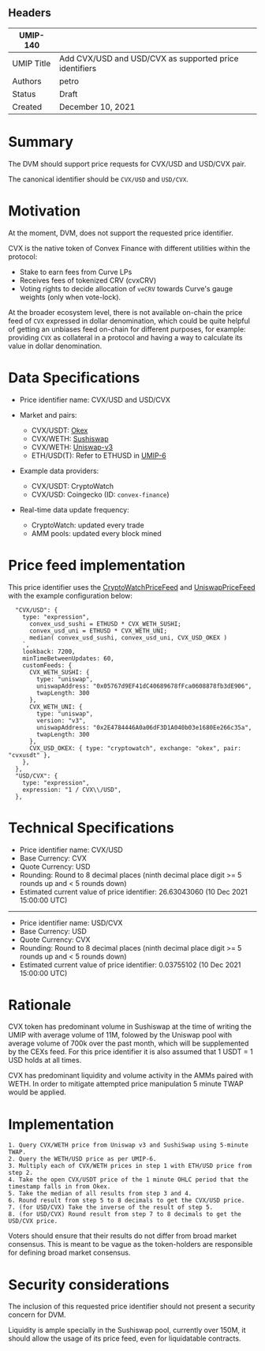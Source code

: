 ## Headers

| UMIP-140            |                                                               |
| ------------------- | ------------------------------------------------------------- |
| UMIP Title          | Add CVX/USD and USD/CVX as supported price identifiers |
| Authors             | petro                    |
| Status              | Draft                                                     |
| Created             | December 10, 2021                                                 |



# Summary

The DVM should support price requests for CVX/USD and USD/CVX pair.

The canonical identifier should be `CVX/USD` and `USD/CVX`.

# Motivation

At the moment, DVM, does not support the requested price identifier.

CVX is the native token of Convex Finance with different utilities within the protocol:

- Stake to earn fees from Curve LPs
- Receives fees of tokenized CRV (cvxCRV)
- Voting rights to decide allocation of `veCRV` towards Curve's gauge weights (only when vote-lock).

At the broader ecosystem level, there is not available on-chain the price feed of `CVX` expressed in dollar denomination, which could be quite helpful of getting an unbiases feed on-chain for different purposes, for example: providing `CVX` as collateral in a protocol and having a way to calculate its value in dollar denomination.


# Data Specifications

- Price identifier name: CVX/USD and USD/CVX

- Market and pairs:
    - CVX/USDT: [Okex](https://www.okex.com/markets/spot-info/cvx-usdt)
    - CVX/WETH: [Sushiswap](https://analytics.sushi.com/pairs/0x05767d9ef41dc40689678ffca0608878fb3de906)
    - CVX/WETH: [Uniswap-v3](https://info.uniswap.org/#/pools/0x2e4784446a0a06df3d1a040b03e1680ee266c35a)
    - ETH/USD(T): Refer to ETHUSD in [UMIP-6](https://github.com/UMAprotocol/UMIPs/blob/master/UMIPs/umip-6.md)

- Example data providers:
    - CVX/USDT: CryptoWatch
    - CVX/USD: Coingecko (ID: `convex-finance`)

- Real-time data update frequency:
    - CryptoWatch: updated every trade
    - AMM pools: updated every block mined

# Price feed implementation

This price identifier uses the [CryptoWatchPriceFeed](https://github.com/UMAprotocol/protocol/blob/master/packages/financial-templates-lib/src/price-feed/CryptoWatchPriceFeed.ts) and [UniswapPriceFeed](https://github.com/UMAprotocol/protocol/blob/master/packages/financial-templates-lib/src/price-feed/UniswapPriceFeed.ts) with the example configuration below:

```
  "CVX/USD": {
    type: "expression",
      convex_usd_sushi = ETHUSD * CVX_WETH_SUSHI;
      convex_usd_uni = ETHUSD * CVX_WETH_UNI;
      median( convex_usd_sushi, convex_usd_uni, CVX_USD_OKEX )
    `,
    lookback: 7200,
    minTimeBetweenUpdates: 60,
    customFeeds: {
      CVX_WETH_SUSHI: {
        type: "uniswap",
        uniswapAddress: "0x05767d9EF41dC40689678fFca0608878fb3dE906",
        twapLength: 300
      },
      CVX_WETH_UNI: {
        type: "uniswap",
        version: "v3",
        uniswapAddress: "0x2E4784446A0a06dF3D1A040b03e1680Ee266c35a",
        twapLength: 300
      },
      CVX_USD_OKEX: { type: "cryptowatch", exchange: "okex", pair: "cvxusdt" },
    },
  },
  "USD/CVX": {
    type: "expression",
    expression: "1 / CVX\\/USD",
  },
  ```

  # Technical Specifications

- Price identifier name: CVX/USD
- Base Currency: CVX
- Quote Currency: USD
- Rounding: Round to 8 decimal places (ninth decimal place digit >= 5 rounds up and < 5 rounds down)
- Estimated current value of price identifier: 26.63043060 (10 Dec 2021 15:00:00 UTC)
-----------------------------------------
- Price identifier name: USD/CVX
- Base Currency: USD
- Quote Currency: CVX
- Rounding: Round to 8 decimal places (ninth decimal place digit >= 5 rounds up and < 5 rounds down)
- Estimated current value of price identifier: 0.03755102 (10 Dec 2021 15:00:00 UTC)

# Rationale

CVX token has predominant volume in Sushiswap at the time of writing the UMIP with average volume of 11M, folowed by the Uniswap pool with average volume of 700k over the past month, which will be supplemented by the CEXs feed. For this price identifier it is also assumed that 1 USDT = 1 USD holds at all times.

CVX has predominant liquidity and volume activity in the AMMs paired with WETH. In order to mitigate attempted price manipulation 5 minute TWAP would be applied.


# Implementation

```
1. Query CVX/WETH price from Uniswap v3 and SushiSwap using 5-minute TWAP.
2. Query the WETH/USD price as per UMIP-6.
3. Multiply each of CVX/WETH prices in step 1 with ETH/USD price from step 2.
4. Take the open CVX/USDT price of the 1 minute OHLC period that the timestamp falls in from Okex.
5. Take the median of all results from step 3 and 4.
6. Round result from step 5 to 8 decimals to get the CVX/USD price.
7. (for USD/CVX) Take the inverse of the result of step 5.
8. (for USD/CVX) Round result from step 7 to 8 decimals to get the USD/CVX price.
```

Voters should ensure that their results do not differ from broad market consensus. This is meant to be vague as the token-holders are responsible for defining broad market consensus.

# Security considerations

The inclusion of this requested price identifier should not present a security concern for DVM.

Liquidity is ample specially in the Sushiswap pool, currently over 150M, it should allow the usage of its price feed, even for liquidatable contracts.